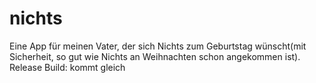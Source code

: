 # nichts
Eine App für meinen Vater, der sich Nichts zum Geburtstag wünscht(mit Sicherheit, so gut wie Nichts an Weihnachten schon angekommen ist).<br>
Release Build: kommt gleich
